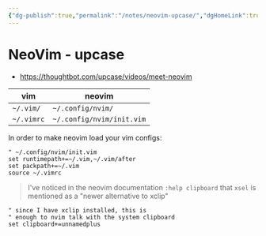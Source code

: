 ```yaml
---
{"dg-publish":true,"permalink":"/notes/neovim-upcase/","dgHomeLink":true,"dgPassFrontmatter":false,"dgShowBacklinks":true,"dgShowLocalGraph":true}
---
```


# NeoVim - upcase

- <https://thoughtbot.com/upcase/videos/meet-neovim>

| vim        | neovim                    |
| ---------- | ------------------------- |
| `~/.vim/`  | `~/.config/nvim/`         |
| `~/.vimrc` | `~/.config/nvim/init.vim` |

In order to make neovim load your vim configs:
```vim
" ~/.config/nvim/init.vim
set runtimepath+=~/.vim,~/.vim/after
set packpath+=~/.vim
source ~/.vimrc
```

> I've noticed in the neovim documentation `:help clipboard` that `xsel` is mentioned as a "newer alternative to xclip"

```vim
" since I have xclip installed, this is
" enough to nvim talk with the system clipboard
set clipboard+=unnamedplus
```
